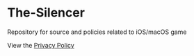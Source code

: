 # The-Silencer
Repository for source and policies related to iOS/macOS game

View the <a href="Privacy%20Policy.html">Privacy Policy</a>
